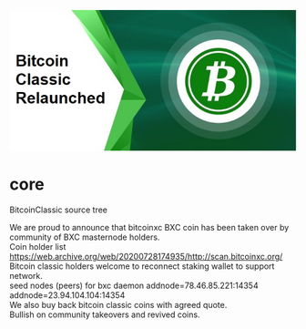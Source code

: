<img  src="https://github.com/devjackdavis/bitcoinclassic/blob/main/doc/header_image.jpg?raw=true" /><br>
# core
BitcoinClassic source tree

We are proud to announce that bitcoinxc BXC coin has been taken over by community of BXC masternode holders.<br>
Coin holder list https://web.archive.org/web/20200728174935/http://scan.bitcoinxc.org/<br>
Bitcoin classic holders welcome to reconnect staking wallet to support network.<br>
seed nodes (peers) for bxc daemon addnode=78.46.85.221:14354 addnode=23.94.104.104:14354<br>
We also buy back bitcoin classic coins with agreed quote.<br>
Bullish on community takeovers and revived coins.<br>




